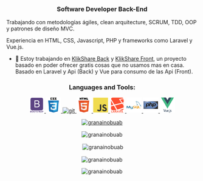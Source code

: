 <!--### Software Developer Back-End

Trabajando con metodologías ágiles, clean arquitecture, SCRUM, TDD, OOP y patrones de diseño MVC.

Experiencia en HTML, CSS, Javascript, PHP y frameworks como Laravel y Vue.js.
-->



<!--
**GranainoBUAB/GranainoBUAB** is a ✨ _special_ ✨ repository because its `README.md` (this file) appears on your GitHub profile.

Here are some ideas to get you started:

- 🔭 I’m currently working on ...
- 🌱 I’m currently learning ...
- 👯 I’m looking to collaborate on ...
- 🤔 I’m looking for help with ...
- 💬 Ask me about ...
- 📫 How to reach me: ...
- 😄 Pronouns: ...
- ⚡ Fun fact: ...
-->

<h3 align="center">Software Developer Back-End</h3>
Trabajando con metodologías ágiles, clean arquitecture, SCRUM, TDD, OOP y patrones de diseño MVC.

Experiencia en HTML, CSS, Javascript, PHP y frameworks como Laravel y Vue.js.


- 🔭 Estoy trabajando en [KlikShare Back](https://github.com/KlikProjects/KLikShareBACK) y [KlikShare Front](https://github.com/KlikProjects/KlikShareFront), un proyecto basado en poder ofrecer gratis cosas que no usamos mas en casa. Basado en Laravel y Api (Back) y Vue para consumo de las Api (Front).


<h3 align="center">Languages and Tools:</h3>
<p align="center"> <a href="https://getbootstrap.com" target="_blank"> <img src="https://raw.githubusercontent.com/devicons/devicon/master/icons/bootstrap/bootstrap-plain-wordmark.svg" alt="bootstrap" width="40" height="40"/> </a> <a href="https://www.w3schools.com/css/" target="_blank"> <img src="https://raw.githubusercontent.com/devicons/devicon/master/icons/css3/css3-original-wordmark.svg" alt="css3" width="40" height="40"/> </a> <a href="https://git-scm.com/" target="_blank"> <img src="https://www.vectorlogo.zone/logos/git-scm/git-scm-icon.svg" alt="git" width="40" height="40"/> </a> <a href="https://www.w3.org/html/" target="_blank"> <img src="https://raw.githubusercontent.com/devicons/devicon/master/icons/html5/html5-original-wordmark.svg" alt="html5" width="40" height="40"/> </a> <a href="https://developer.mozilla.org/en-US/docs/Web/JavaScript" target="_blank"> <img src="https://raw.githubusercontent.com/devicons/devicon/master/icons/javascript/javascript-original.svg" alt="javascript" width="40" height="40"/> </a> <a href="https://laravel.com/" target="_blank"> <img src="https://raw.githubusercontent.com/devicons/devicon/master/icons/laravel/laravel-plain-wordmark.svg" alt="laravel" width="40" height="40"/> </a> <a href="https://www.mysql.com/" target="_blank"> <img src="https://raw.githubusercontent.com/devicons/devicon/master/icons/mysql/mysql-original-wordmark.svg" alt="mysql" width="40" height="40"/> </a> <a href="https://www.php.net" target="_blank"> <img src="https://raw.githubusercontent.com/devicons/devicon/master/icons/php/php-original.svg" alt="php" width="40" height="40"/> </a> <a href="https://vuejs.org/" target="_blank"> <img src="https://raw.githubusercontent.com/devicons/devicon/master/icons/vuejs/vuejs-original-wordmark.svg" alt="vuejs" width="40" height="40"/> </a> </p>


<p align="center"> <a href="https://github.com/ryo-ma/github-profile-trophy"><img src= "https://github-profile-trophy.vercel.app/?username=granainobuab&theme=juicyfresh" alt="granainobuab" /></a> </p>


<p  align="center"><img align="center" src="https://github-readme-stats.vercel.app/api/top-langs?username=granainobuab&show_icons=true&locale=en&layout=compact" alt="granainobuab" /></p>

<p  align="center">&nbsp;<img align="center" src="https://github-readme-stats.vercel.app/api?username=granainobuab&show_icons=true&locale=en" alt="granainobuab" /></p>

<p  align="center"><img align="center" src="https://github-readme-streak-stats.herokuapp.com/?user=granainobuab&" alt="granainobuab" /></p>

<p align="center"> <img src="https://komarev.com/ghpvc/?username=granainobuab&label=Profile%20views&color=0e75b6&style=flat" alt="granainobuab" /> </p>
